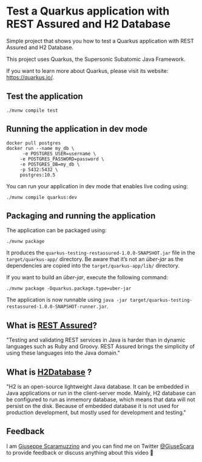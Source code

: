 # Test a Quarkus application with REST Assured and H2 Database

Simple project that shows you how to test a Quarkus application with REST Assured and H2 Database.

This project uses Quarkus, the Supersonic Subatomic Java Framework.

If you want to learn more about Quarkus, please visit its website: https://quarkus.io/.

## Test the application
```shell script
./mvnw compile test
```


## Running the application in dev mode
```shell script
docker pull postgres
docker run --name my_db \ 
      -e POSTGRES_USER=username \
     -e POSTGRES_PASSWORD=password \
     -e POSTGRES_DB=my_db \
     -p 5432:5432 \
     postgres:10.5
```

You can run your application in dev mode that enables live coding using:
```shell script
./mvnw compile quarkus:dev
```

## Packaging and running the application

The application can be packaged using:
```shell script
./mvnw package
```
It produces the `quarkus-testing-restassured-1.0.0-SNAPSHOT.jar` file in the `target/quarkus-app/` directory.
Be aware that it’s not an _über-jar_ as the dependencies are copied into the `target/quarkus-app/lib/` directory.

If you want to build an _über-jar_, execute the following command:
```shell script
./mvnw package -Dquarkus.package.type=uber-jar
```

The application is now runnable using `java -jar target/quarkus-testing-restassured-1.0.0-SNAPSHOT-runner.jar`.

## What is [REST Assured](https://rest-assured.io/)? 
"Testing and validating REST services in Java is harder than in dynamic languages such as Ruby and Groovy. REST Assured brings the simplicity of using these languages into the Java domain."

## What is [H2Database](http://h2database.com/html/main.html) ? 
"H2 is an open-source lightweight Java database. It can be embedded in Java applications or run in the client-server mode. Mainly, H2 database can be configured to run as inmemory database, which means that data will not persist on the disk. Because of embedded database it is not used for production development, but mostly used for development and testing."

## Feedback
I am [Giuseppe Scaramuzzino](https://www.linkedin.com/in/giuseppe-scaramuzzino/) and you can find me on Twitter [@GiuseScara](https://twitter.com/GiuseScara) to provide feedback or discuss anything about this video 🙂
